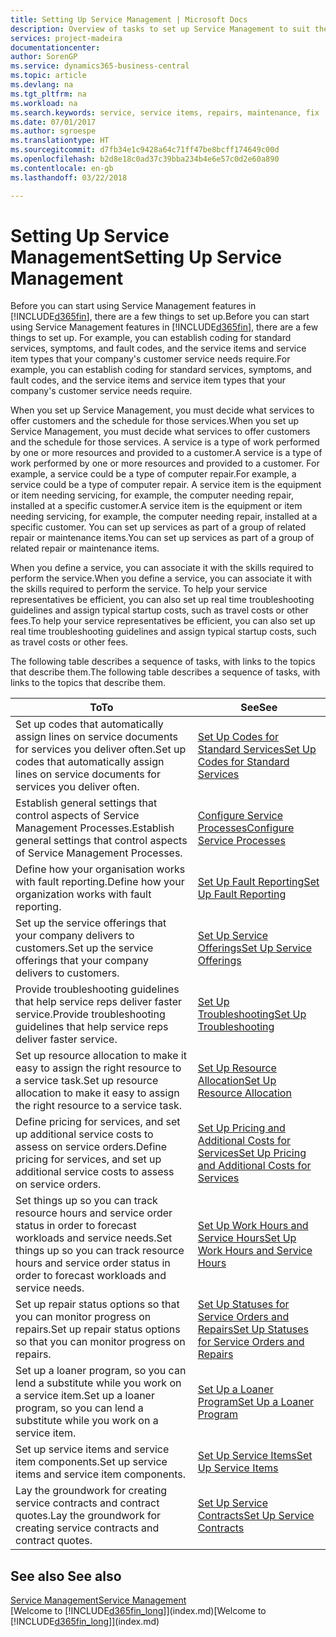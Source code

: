 ```yaml
---
title: Setting Up Service Management | Microsoft Docs
description: Overview of tasks to set up Service Management to suit the way that your organisations manages its services.
services: project-madeira
documentationcenter: 
author: SorenGP
ms.service: dynamics365-business-central
ms.topic: article
ms.devlang: na
ms.tgt_pltfrm: na
ms.workload: na
ms.search.keywords: service, service items, repairs, maintenance, fix
ms.date: 07/01/2017
ms.author: sgroespe
ms.translationtype: HT
ms.sourcegitcommit: d7fb34e1c9428a64c71ff47be8bcff174649c00d
ms.openlocfilehash: b2d8e18c0ad37c39bba234b4e6e57c0d2e60a890
ms.contentlocale: en-gb
ms.lasthandoff: 03/22/2018

---
```


# <a name="setting-up-service-management"></a><span data-ttu-id="d861e-103">Setting Up Service Management</span><span class="sxs-lookup"><span data-stu-id="d861e-103">Setting Up Service Management</span></span>
<span data-ttu-id="d861e-104">Before you can start using Service Management features in [!INCLUDE[d365fin](includes/d365fin_md.md)], there are a few things to set up.</span><span class="sxs-lookup"><span data-stu-id="d861e-104">Before you can start using Service Management features in [!INCLUDE[d365fin](includes/d365fin_md.md)], there are a few things to set up.</span></span> <span data-ttu-id="d861e-105">For example, you can establish coding for standard services, symptoms, and fault codes, and the service items and service item types that your company's customer service needs require.</span><span class="sxs-lookup"><span data-stu-id="d861e-105">For example, you can establish coding for standard services, symptoms, and fault codes, and the service items and service item types that your company's customer service needs require.</span></span>  

<span data-ttu-id="d861e-106">When you set up Service Management, you must decide what services to offer customers and the schedule for those services.</span><span class="sxs-lookup"><span data-stu-id="d861e-106">When you set up Service Management, you must decide what services to offer customers and the schedule for those services.</span></span> <span data-ttu-id="d861e-107">A service is a type of work performed by one or more resources and provided to a customer.</span><span class="sxs-lookup"><span data-stu-id="d861e-107">A service is a type of work performed by one or more resources and provided to a customer.</span></span> <span data-ttu-id="d861e-108">For example, a service could be a type of computer repair.</span><span class="sxs-lookup"><span data-stu-id="d861e-108">For example, a service could be a type of computer repair.</span></span> <span data-ttu-id="d861e-109">A service item is the equipment or item needing servicing, for example, the computer needing repair, installed at a specific customer.</span><span class="sxs-lookup"><span data-stu-id="d861e-109">A service item is the equipment or item needing servicing, for example, the computer needing repair, installed at a specific customer.</span></span> <span data-ttu-id="d861e-110">You can set up services as part of a group of related repair or maintenance items.</span><span class="sxs-lookup"><span data-stu-id="d861e-110">You can set up services as part of a group of related repair or maintenance items.</span></span>  
  
<span data-ttu-id="d861e-111">When you define a service, you can associate it with the skills required to perform the service.</span><span class="sxs-lookup"><span data-stu-id="d861e-111">When you define a service, you can associate it with the skills required to perform the service.</span></span> <span data-ttu-id="d861e-112">To help your service representatives be efficient, you can also set up real time troubleshooting guidelines and assign typical startup costs, such as travel costs or other fees.</span><span class="sxs-lookup"><span data-stu-id="d861e-112">To help your service representatives be efficient, you can also set up real time troubleshooting guidelines and assign typical startup costs, such as travel costs or other fees.</span></span>  

<span data-ttu-id="d861e-113">The following table describes a sequence of tasks, with links to the topics that describe them.</span><span class="sxs-lookup"><span data-stu-id="d861e-113">The following table describes a sequence of tasks, with links to the topics that describe them.</span></span>  
  
| <span data-ttu-id="d861e-114">To</span><span class="sxs-lookup"><span data-stu-id="d861e-114">To</span></span> | <span data-ttu-id="d861e-115">See</span><span class="sxs-lookup"><span data-stu-id="d861e-115">See</span></span> |
| --- | --- |
| <span data-ttu-id="d861e-116">Set up codes that automatically assign lines on service documents for services you deliver often.</span><span class="sxs-lookup"><span data-stu-id="d861e-116">Set up codes that automatically assign lines on service documents for services you deliver often.</span></span> |[<span data-ttu-id="d861e-117">Set Up Codes for Standard Services</span><span class="sxs-lookup"><span data-stu-id="d861e-117">Set Up Codes for Standard Services</span></span>](service-how-setup-service-coding.md)|
| <span data-ttu-id="d861e-118">Establish general settings that control aspects of Service Management Processes.</span><span class="sxs-lookup"><span data-stu-id="d861e-118">Establish general settings that control aspects of Service Management Processes.</span></span>|[<span data-ttu-id="d861e-119">Configure Service Processes</span><span class="sxs-lookup"><span data-stu-id="d861e-119">Configure Service Processes</span></span>](service-setup-service-processes.md)|
| <span data-ttu-id="d861e-120">Define how your organisation works with fault reporting.</span><span class="sxs-lookup"><span data-stu-id="d861e-120">Define how your organization works with fault reporting.</span></span> |[<span data-ttu-id="d861e-121">Set Up Fault Reporting</span><span class="sxs-lookup"><span data-stu-id="d861e-121">Set Up Fault Reporting</span></span>](service-how-setup-fault-reporting.md) |
| <span data-ttu-id="d861e-122">Set up the service offerings that your company delivers to customers.</span><span class="sxs-lookup"><span data-stu-id="d861e-122">Set up the service offerings that your company delivers to customers.</span></span>|[<span data-ttu-id="d861e-123">Set Up Service Offerings</span><span class="sxs-lookup"><span data-stu-id="d861e-123">Set Up Service Offerings</span></span>](service-how-setup-service-offerings.md)|
| <span data-ttu-id="d861e-124">Provide troubleshooting guidelines that help service reps deliver faster service.</span><span class="sxs-lookup"><span data-stu-id="d861e-124">Provide troubleshooting guidelines that help service reps deliver faster service.</span></span> |[<span data-ttu-id="d861e-125">Set Up Troubleshooting</span><span class="sxs-lookup"><span data-stu-id="d861e-125">Set Up Troubleshooting</span></span>](service-how-setup-troubleshooting.md) |
| <span data-ttu-id="d861e-126">Set up resource allocation to make it easy to assign the right resource to a service task.</span><span class="sxs-lookup"><span data-stu-id="d861e-126">Set up resource allocation to make it easy to assign the right resource to a service task.</span></span> |[<span data-ttu-id="d861e-127">Set Up Resource Allocation</span><span class="sxs-lookup"><span data-stu-id="d861e-127">Set Up Resource Allocation</span></span>](service-how-setup-resource-allocation.md) |
| <span data-ttu-id="d861e-128">Define pricing for services, and set up additional service costs to assess on service orders.</span><span class="sxs-lookup"><span data-stu-id="d861e-128">Define pricing for services, and set up additional service costs to assess on service orders.</span></span> |[<span data-ttu-id="d861e-129">Set Up Pricing and Additional Costs for Services</span><span class="sxs-lookup"><span data-stu-id="d861e-129">Set Up Pricing and Additional Costs for Services</span></span>](service-how-setup-service-costs-pricing.md)|
| <span data-ttu-id="d861e-130">Set things up so you can track resource hours and service order status in order to forecast workloads and service needs.</span><span class="sxs-lookup"><span data-stu-id="d861e-130">Set things up so you can track resource hours and service order status in order to forecast workloads and service needs.</span></span>|[<span data-ttu-id="d861e-131">Set Up Work Hours and Service Hours</span><span class="sxs-lookup"><span data-stu-id="d861e-131">Set Up Work Hours and Service Hours</span></span>](service-how-setup-work-service-hours.md)|
| <span data-ttu-id="d861e-132">Set up repair status options so that you can monitor progress on repairs.</span><span class="sxs-lookup"><span data-stu-id="d861e-132">Set up repair status options so that you can monitor progress on repairs.</span></span> | [<span data-ttu-id="d861e-133">Set Up Statuses for Service Orders and Repairs</span><span class="sxs-lookup"><span data-stu-id="d861e-133">Set Up Statuses for Service Orders and Repairs</span></span>](service-order-repair-status.md)|
| <span data-ttu-id="d861e-134">Set up a loaner program, so you can lend a substitute while you work on a service item.</span><span class="sxs-lookup"><span data-stu-id="d861e-134">Set up a loaner program, so you can lend a substitute while you work on a service item.</span></span> |[<span data-ttu-id="d861e-135">Set Up a Loaner Program</span><span class="sxs-lookup"><span data-stu-id="d861e-135">Set Up a Loaner Program</span></span>](service-how-setup-loaner-program.md) |
| <span data-ttu-id="d861e-136">Set up service items and service item components.</span><span class="sxs-lookup"><span data-stu-id="d861e-136">Set up service items and service item components.</span></span> |[<span data-ttu-id="d861e-137">Set Up Service Items</span><span class="sxs-lookup"><span data-stu-id="d861e-137">Set Up Service Items</span></span>](service-how-setup-service-items.md) |
| <span data-ttu-id="d861e-138">Lay the groundwork for creating service contracts and contract quotes.</span><span class="sxs-lookup"><span data-stu-id="d861e-138">Lay the groundwork for creating service contracts and contract quotes.</span></span> |[<span data-ttu-id="d861e-139">Set Up Service Contracts</span><span class="sxs-lookup"><span data-stu-id="d861e-139">Set Up Service Contracts</span></span>](service-how-setup-service-contracts.md) |

## <a name="see-also"></a><span data-ttu-id="d861e-140">See also </span><span class="sxs-lookup"><span data-stu-id="d861e-140">See also</span></span>
[<span data-ttu-id="d861e-141">Service Management</span><span class="sxs-lookup"><span data-stu-id="d861e-141">Service Management</span></span>](service-service.md)  
<span data-ttu-id="d861e-142">[Welcome to [!INCLUDE[d365fin_long](includes/d365fin_long_md.md)]](index.md)</span><span class="sxs-lookup"><span data-stu-id="d861e-142">[Welcome to [!INCLUDE[d365fin_long](includes/d365fin_long_md.md)]](index.md)</span></span>  

